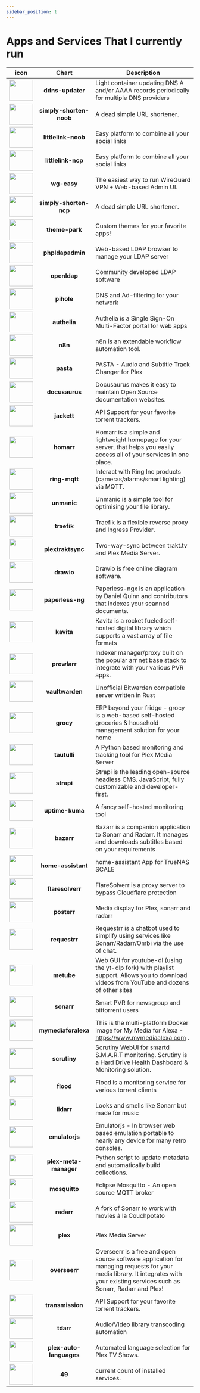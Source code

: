```yaml
---
sidebar_position: 1
---
```


# Apps and Services That I currently run

<!---app list.--->

|icon|Chart|Description|
|:-------------:|:-------------:	|---	|
|<img src="https://truecharts.org/img/hotlink-ok/chart-icons/ddns-updater.png" width="64" height="56" />|**ddns-updater**|Light container updating DNS A and/or AAAA records periodically for multiple DNS providers|
|<img src="https://truecharts.org/img/hotlink-ok/chart-icons/simply-shorten.png" width="64" height="56" />|**simply-shorten-noob**|A dead simple URL shortener.|
|<img src="https://truecharts.org/img/hotlink-ok/chart-icons/littlelink.png" width="64" height="56" />|**littlelink-noob**|Easy platform to combine all your social links|
|<img src="https://truecharts.org/img/hotlink-ok/chart-icons/littlelink.png" width="64" height="56" />|**littlelink-ncp**|Easy platform to combine all your social links|
|<img src="https://truecharts.org/img/hotlink-ok/chart-icons/wg-easy.png" width="64" height="56" />|**wg-easy**|The easiest way to run WireGuard VPN + Web-based Admin UI.|
|<img src="https://truecharts.org/img/hotlink-ok/chart-icons/simply-shorten.png" width="64" height="56" />|**simply-shorten-ncp**|A dead simple URL shortener.|
|<img src="https://truecharts.org/img/hotlink-ok/chart-icons/theme-park.png" width="64" height="56" />|**theme-park**|Custom themes for your favorite apps!|
|<img src="https://truecharts.org/img/hotlink-ok/chart-icons/phpldapadmin.png" width="64" height="56" />|**phpldapadmin**|Web-based LDAP browser to manage your LDAP server|
|<img src="https://truecharts.org/img/hotlink-ok/chart-icons/openldap.png" width="64" height="56" />|**openldap**|Community developed LDAP software|
|<img src="https://truecharts.org/img/hotlink-ok/chart-icons/pihole.png" width="64" height="56" />|**pihole**|DNS and Ad-filtering for your network|
|<img src="https://truecharts.org/img/hotlink-ok/chart-icons/authelia.png" width="64" height="56" />|**authelia**|Authelia is a Single Sign-On Multi-Factor portal for web apps|
|<img src="https://truecharts.org/img/hotlink-ok/chart-icons/n8n.png" width="64" height="56" />|**n8n**|n8n is an extendable workflow automation tool.|
|<img src="https://truecharts.org/img/hotlink-ok/chart-icons/pasta.png" width="64" height="56" />|**pasta**|PASTA - Audio and Subtitle Track Changer for Plex|
|<img src="https://truecharts.org/img/hotlink-ok/chart-icons/docusaurus.png" width="64" height="56" />|**docusaurus**|Docusaurus makes it easy to maintain Open Source documentation websites.|
|<img src="https://truecharts.org/img/hotlink-ok/chart-icons/jackett.png" width="64" height="56" />|**jackett**|API Support for your favorite torrent trackers.|
|<img src="https://truecharts.org/img/hotlink-ok/chart-icons/homarr.png" width="64" height="56" />|**homarr**|Homarr is a simple and lightweight homepage for your server, that helps you easily access all of your services in one place.|
|<img src="https://truecharts.org/img/hotlink-ok/chart-icons/ring-mqtt.png" width="64" height="56" />|**ring-mqtt**|Interact with Ring Inc products (cameras/alarms/smart lighting) via MQTT.|
|<img src="https://truecharts.org/img/hotlink-ok/chart-icons/unmanic.png" width="64" height="56" />|**unmanic**|Unmanic is a simple tool for optimising your file library.|
|<img src="https://truecharts.org/img/hotlink-ok/chart-icons/traefik.png" width="64" height="56" />|**traefik**|Traefik is a flexible reverse proxy and Ingress Provider.|
|<img src="https://truecharts.org/img/hotlink-ok/chart-icons/plextraktsync.png" width="64" height="56" />|**plextraktsync**|Two-way-sync between trakt.tv and Plex Media Server.|
|<img src="https://truecharts.org/img/hotlink-ok/chart-icons/drawio.png" width="64" height="56" />|**drawio**|Drawio is free online diagram software.|
|<img src="https://truecharts.org/img/hotlink-ok/chart-icons/paperless-ng.png" width="64" height="56" />|**paperless-ng**|Paperless-ngx is an application by Daniel Quinn and contributors that indexes your scanned documents.|
|<img src="https://truecharts.org/img/hotlink-ok/chart-icons/kavita.png" width="64" height="56" />|**kavita**|Kavita is a rocket fueled self-hosted digital library which supports a vast array of file formats|
|<img src="https://truecharts.org/img/hotlink-ok/chart-icons/prowlarr.png" width="64" height="56" />|**prowlarr**|Indexer manager/proxy built on the popular arr net base stack to integrate with your various PVR apps.|
|<img src="https://truecharts.org/img/hotlink-ok/chart-icons/vaultwarden.png" width="64" height="56" />|**vaultwarden**|Unofficial Bitwarden compatible server written in Rust|
|<img src="https://truecharts.org/img/hotlink-ok/chart-icons/grocy.png" width="64" height="56" />|**grocy**|ERP beyond your fridge - grocy is a web-based self-hosted groceries & household management solution for your home|
|<img src="https://truecharts.org/img/hotlink-ok/chart-icons/tautulli.png" width="64" height="56" />|**tautulli**|A Python based monitoring and tracking tool for Plex Media Server|
|<img src="https://truecharts.org/img/hotlink-ok/chart-icons/strapi.png" width="64" height="56" />|**strapi**|Strapi is the leading open-source headless CMS. JavaScript, fully customizable and developer-first.|
|<img src="https://truecharts.org/img/hotlink-ok/chart-icons/uptime-kuma.png" width="64" height="56" />|**uptime-kuma**|A fancy self-hosted monitoring tool|
|<img src="https://truecharts.org/img/hotlink-ok/chart-icons/bazarr.png" width="64" height="56" />|**bazarr**|Bazarr is a companion application to Sonarr and Radarr. It manages and downloads subtitles based on your requirements|
|<img src="https://truecharts.org/img/hotlink-ok/chart-icons/home-assistant.png" width="64" height="56" />|**home-assistant**|home-assistant App for TrueNAS SCALE|
|<img src="https://truecharts.org/img/hotlink-ok/chart-icons/flaresolverr.png" width="64" height="56" />|**flaresolverr**|FlareSolverr is a proxy server to bypass Cloudflare protection|
|<img src="https://truecharts.org/img/hotlink-ok/chart-icons/posterr.png" width="64" height="56" />|**posterr**|Media display for Plex, sonarr and radarr|
|<img src="https://truecharts.org/img/hotlink-ok/chart-icons/requestrr.png" width="64" height="56" />|**requestrr**|Requestrr is a chatbot used to simplify using services like Sonarr/Radarr/Ombi via the use of chat.|
|<img src="https://truecharts.org/img/hotlink-ok/chart-icons/metube.png" width="64" height="56" />|**metube**|Web GUI for youtube-dl (using the yt-dlp fork) with playlist support. Allows you to download videos from YouTube and dozens of other sites|
|<img src="https://truecharts.org/img/hotlink-ok/chart-icons/sonarr.png" width="64" height="56" />|**sonarr**|Smart PVR for newsgroup and bittorrent users|
|<img src="https://truecharts.org/img/hotlink-ok/chart-icons/mymediaforalexa.png" width="64" height="56" />|**mymediaforalexa**|This is the multi-platform Docker image for My Media for Alexa - https://www.mymediaalexa.com .|
|<img src="https://truecharts.org/img/hotlink-ok/chart-icons/scrutiny.png" width="64" height="56" />|**scrutiny**|Scrutiny WebUI for smartd S.M.A.R.T monitoring. Scrutiny is a Hard Drive Health Dashboard & Monitoring solution.|
|<img src="https://truecharts.org/img/hotlink-ok/chart-icons/flood.png" width="64" height="56" />|**flood**|Flood is a monitoring service for various torrent clients|
|<img src="https://truecharts.org/img/hotlink-ok/chart-icons/lidarr.png" width="64" height="56" />|**lidarr**|Looks and smells like Sonarr but made for music|
|<img src="https://truecharts.org/img/hotlink-ok/chart-icons/emulatorjs.png" width="64" height="56" />|**emulatorjs**|Emulatorjs - In browser web based emulation portable to nearly any device for many retro consoles.|
|<img src="https://truecharts.org/img/hotlink-ok/chart-icons/plex-meta-manager.png" width="64" height="56" />|**plex-meta-manager**|Python script to update metadata and automatically build collections.|
|<img src="https://truecharts.org/img/hotlink-ok/chart-icons/mosquitto.png" width="64" height="56" />|**mosquitto**|Eclipse Mosquitto - An open source MQTT broker|
|<img src="https://truecharts.org/img/hotlink-ok/chart-icons/radarr.png" width="64" height="56" />|**radarr**|A fork of Sonarr to work with movies à la Couchpotato|
|<img src="https://truecharts.org/img/hotlink-ok/chart-icons/plex.png" width="64" height="56" />|**plex**|Plex Media Server|
|<img src="https://truecharts.org/img/hotlink-ok/chart-icons/overseerr.png" width="64" height="56" />|**overseerr**|Overseerr is a free and open source software application for managing requests for your media library. It integrates with your existing services such as Sonarr, Radarr and Plex!|
|<img src="https://truecharts.org/img/hotlink-ok/chart-icons/transmission.png" width="64" height="56" />|**transmission**|API Support for your favorite torrent trackers.|
|<img src="https://truecharts.org/img/hotlink-ok/chart-icons/tdarr.png" width="64" height="56" />|**tdarr**|Audio/Video library transcoding automation|
|<img src="https://truecharts.org/img/hotlink-ok/chart-icons/plex-auto-languages.png" width="64" height="56" />|**plex-auto-languages**|Automated language selection for Plex TV Shows.|
|<img src="https://i.imgur.com/xrkI4vY.png" width="64" height="56" />|**49**|current count of installed services.|

<!---app list.--->